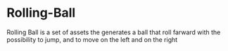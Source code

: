 # Rolling-Ball
Rolling Ball is a set of assets the generates a ball that roll farward with the possibility to jump, and to move on the left and on the right
